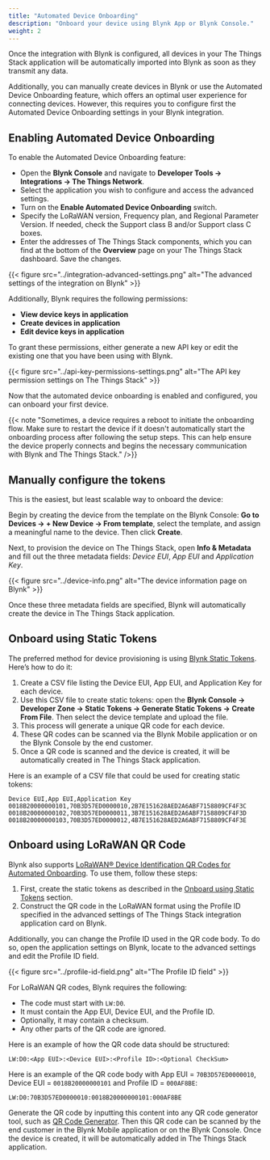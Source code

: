```yaml
---
title: "Automated Device Onboarding"
description: "Onboard your device using Blynk App or Blynk Console."
weight: 2
---
```


Once the integration with Blynk is configured, all devices in your The Things Stack application will be automatically imported into Blynk as soon as they transmit any data.

Additionally, you can manually create devices in Blynk or use the Automated Device Onboarding feature, which offers an optimal user experience for connecting devices.
However, this requires you to configure first the Automated Device Onboarding settings in your Blynk integration.

## Enabling Automated Device Onboarding
To enable the Automated Device Onboarding feature:
- Open the **Blynk Console** and navigate to **Developer Tools -> Integrations -> The Things Network**.
- Select the application you wish to configure and access the advanced settings.
- Turn on the **Enable Automated Device Onboarding** switch.
- Specify the LoRaWAN version, Frequency plan, and Regional Parameter Version. If needed, check the Support class B and/or Support class C boxes.
- Enter the addresses of The Things Stack components, which you can find at the bottom of the **Overview** page on your The Things Stack dashboard.
Save the changes.

{{< figure src="../integration-advanced-settings.png" alt="The advanced settings of the integration on Blynk" >}}

Additionally, Blynk requires the following permissions:
- **View device keys in application**
- **Create devices in application**
- **Edit device keys in application**

To grant these permissions, either generate a new API key or edit the existing one that you have been using with Blynk.

{{< figure src="../api-key-permissions-settings.png" alt="The API key permission settings on The Things Stack" >}}

Now that the automated device onboarding is enabled and configured, you can onboard your first device.

{{< note "Sometimes, a device requires a reboot to initiate the onboarding flow. Make sure to restart the device if it doesn't automatically start the onboarding process after following the setup steps. This can help ensure the device properly connects and begins the necessary communication with Blynk and The Things Stack." />}}

## Manually configure the tokens
This is the easiest, but least scalable way to onboard the device:

Begin by creating the device from the template on the Blynk Console: **Go to Devices -> + New Device -> From template**, select the template, and assign a meaningful name to the device. Then click **Create**.

Next, to provision the device on The Things Stack, open **Info & Metadata** and fill out the three metadata fields: *Device EUI*, *App EUI* and *Application Key*.

{{< figure src="../device-info.png" alt="The device information page on Blynk" >}}

Once these three metadata fields are specified, Blynk will automatically create the device in The Things Stack application.

## Onboard using Static Tokens
The preferred method for device provisioning is using [Blynk Static Tokens](https://docs.blynk.io/en/hardware-guides/the-things-network/automated-device-onboarding#onboard-using-static-tokens).
Here’s how to do it:

1. Create a CSV file listing the Device EUI, App EUI, and Application Key for each device.
2. Use this CSV file to create static tokens: open the **Blynk Console -> Developer Zone -> Static Tokens -> Generate Static Tokens -> Create From File**. Then select the device template and upload the file.
3. This process will generate a unique QR code for each device.
4. These QR codes can be scanned via the Blynk Mobile application or on the Blynk Console by the end customer.
5. Once a QR code is scanned and the device is created, it will be automatically created in The Things Stack application.

Here is an example of a CSV file that could be used for creating static tokens:
```csv
Device EUI,App EUI,Application Key
0018B20000000101,70B3D57ED0000010,2B7E151628AED2A6ABF7158809CF4F3C
0018B20000000102,70B3D57ED0000011,3B7E151628AED2A6ABF7158809CF4F3D
0018B20000000103,70B3D57ED0000012,4B7E151628AED2A6ABF7158809CF4F3E
```

## Onboard using LoRaWAN QR Code
Blynk also supports [LoRaWAN® Device Identification QR Codes for Automated Onboarding](https://lora-alliance.org/wp-content/uploads/2020/11/TR005_LoRaWAN_Device_Identification_QR_Codes.pdf).
To use them, follow these steps:
1. First, create the static tokens as described in the [Onboard using Static Tokens](#onboard-using-static-tokens) section.
2. Construct the QR code in the LoRaWAN format using the Profile ID specified in the advanced settings of The Things Stack integration application card on Blynk.

Additionally, you can change the Profile ID used in the QR code body.
To do so, open the application settings on Blynk, locate to the advanced settings and edit the Profile ID field.

{{< figure src="../profile-id-field.png" alt="The Profile ID field" >}}

For LoRaWAN QR codes, Blynk requires the following:
- The code must start with `LW:D0`.
- It must contain the App EUI, Device EUI, and the Profile ID.
- Optionally, it may contain a checksum.
- Any other parts of the QR code are ignored.

Here is an example of how the QR code data should be structured:
```
LW:D0:<App EUI>:<Device EUI>:<Profile ID>:<Optional CheckSum>
```
Here is an example of the QR code body with App EUI = `70B3D57ED0000010`, Device EUI = `0018B20000000101` and Profile ID = `000AF8BE`:
```
LW:D0:70B3D57ED0000010:0018B20000000101:000AF8BE
```
Generate the QR code by inputting this content into any QR code generator tool, such as [QR Code Generator](https://www.urldecoder.org/).
Then this QR code can be scanned by the end customer in the Blynk Mobile application or on the Blynk Console.
Once the device is created, it will be automatically added in The Things Stack application.